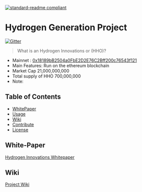 
[![standard-readme compliant](https://img.shields.io/badge/readme%20style-standard-brightgreen.svg?style=flat-square)](https://github.com/RichardLitt/standard-readme)

# Hydrogen Generation Project
[![Gitter](https://badges.gitter.im/intergalacticcredits/community.svg)](https://gitter.im/intergalacticcredits/community?utm_source=badge&utm_medium=badge&utm_campaign=pr-badge)


> What is an Hydrogen  Innovations or (HHO)?  
- Mainnet : [0x18189bB2504a0FbE2D2E76C2Bff200c76543f121](https://etherscan.io/address/0x76ace4e080c49f04a6c12756c036d3627f6b1e69)
- Main Features: Run on the ethereum blockchain
- Market Cap 21,000,000,000
- Total supply of HHO 700,000,000  
- Note:

## Table of Contents
- [WhitePaper](#White-Paper)
- [Usage](#usage)
- [Wiki](#Wiki)
- [Contribute](#contribute)
- [License](#License)

## White-Paper
[Hydrogen Innovations Whitepaper](https://github.com/Hydrogen-Blockchain-Innovations/HydrogenToken/tree/master/documents)

## Wiki
[Project Wiki](https://github.com/Hydrogen-Blockchain-Innovations/HydrogenToken/tree/master/docs)

 
